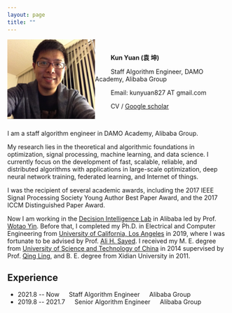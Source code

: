 ```yaml
---
layout: page
title: ""
---
```


<img src="https://github.com/kunyuan827/kunyuan827.github.io/raw/master/images/KunYuan.jpg" alt="kunyuan" align="left" width="200"/>

<br>

&emsp; &emsp; **Kun Yuan (袁 坤)** 

&emsp; &emsp; Staff Algorithm Engineer, DAMO Academy, Alibaba Group

<!-- &emsp; Decision Intelligence Lab, DAMO Academy, Alibaba Group -->

&emsp; &emsp; Email: kunyuan827 AT gmail.com

&emsp; &emsp; CV / [Google scholar](https://scholar.google.com/citations?user=aMnHLz4AAAAJ&hl=en) 

<br>

I am a staff algorithm engineer in DAMO Academy, Alibaba Group. 

My research lies in the theoretical and algorithmic foundations in optimization, signal processing, machine learning, and data science. I currently focus on the development of fast, scalable, reliable, and distributed algorithms with applications in large-scale optimization, deep neural network training, federated learning, and Internet of things.  

I was the recipient of several academic awards, including the 2017 IEEE Signal Processing Society Young Author Best Paper Award, and the 2017 ICCM Distinguished Paper Award. 

Now I am working in the [Decision Intelligence Lab](https://damo.alibaba.com/labs/decision-intelligence) in Alibaba led by Prof. [Wotao Yin](https://wotaoyin.mathopt.com/). Before that, I completed my Ph.D. in Electrical and Computer Engineering from [University of California, Los Angeles](https://www.ucla.edu/) in 2019, where I was fortunate to be advised by Prof. [Ali H. Sayed](https://asl.epfl.ch/biography/). I received my M. E. degree from [University of Science and Technology of China](https://en.ustc.edu.cn/) in 2014 supervised by Prof. [Qing Ling](https://scholar.google.com/citations?user=u70vRDYAAAAJ&hl=en), and B. E. degree from Xidian University in 2011. 

## Experience

- 2021.8 -- Now &emsp; Staff Algorithm Engineer &emsp; Alibaba Group
- 2019.8 -- 2021.7 &emsp; Senior Algorithm Engineer &emsp; Alibaba Group
